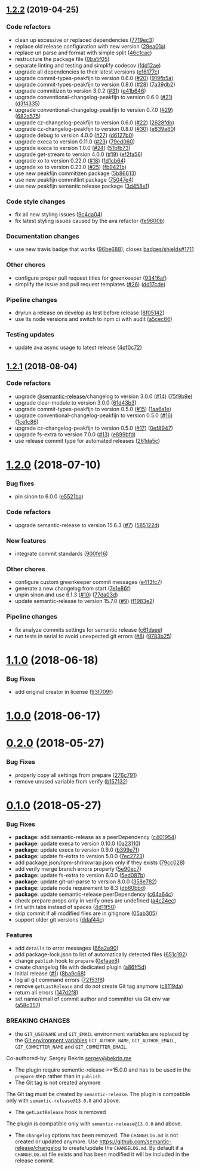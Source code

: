 ## [1.2.2](https://github.com/bycedric/semantic-release-git-branches/compare/1.2.1...1.2.2) (2019-04-25)


### Code refactors

* clean up excessive or replaced dependencies ([7719ec3](https://github.com/bycedric/semantic-release-git-branches/commit/7719ec3))
* replace old release configuration with new version ([29ea01a](https://github.com/bycedric/semantic-release-git-branches/commit/29ea01a))
* replace url parse and format with simple split ([46c1cac](https://github.com/bycedric/semantic-release-git-branches/commit/46c1cac))
* restructure the package file ([0ba5f05](https://github.com/bycedric/semantic-release-git-branches/commit/0ba5f05))
* separate linting and testing and simplify codecov ([fdd12ae](https://github.com/bycedric/semantic-release-git-branches/commit/fdd12ae))
* upgrade all dependencies to their latest versions ([e16177c](https://github.com/bycedric/semantic-release-git-branches/commit/e16177c))
* upgrade commit-types-peakfijn to version 0.6.0 ([#20](https://github.com/bycedric/semantic-release-git-branches/issues/20)) ([919fb5a](https://github.com/bycedric/semantic-release-git-branches/commit/919fb5a))
* upgrade commit-types-peakfijn to version 0.8.0 ([#28](https://github.com/bycedric/semantic-release-git-branches/issues/28)) ([7a39db2](https://github.com/bycedric/semantic-release-git-branches/commit/7a39db2))
* upgrade commitizen to version 3.0.2 ([#31](https://github.com/bycedric/semantic-release-git-branches/issues/31)) ([e41b646](https://github.com/bycedric/semantic-release-git-branches/commit/e41b646))
* upgrade conventional-changelog-peakfijn to version 0.6.0 ([#21](https://github.com/bycedric/semantic-release-git-branches/issues/21)) ([d3f4335](https://github.com/bycedric/semantic-release-git-branches/commit/d3f4335))
* upgrade conventional-changelog-peakfijn to version 0.7.0 ([#29](https://github.com/bycedric/semantic-release-git-branches/issues/29)) ([682a575](https://github.com/bycedric/semantic-release-git-branches/commit/682a575))
* upgrade cz-changelog-peakfijn to version 0.6.0 ([#22](https://github.com/bycedric/semantic-release-git-branches/issues/22)) ([2628fdb](https://github.com/bycedric/semantic-release-git-branches/commit/2628fdb))
* upgrade cz-changelog-peakfijn to version 0.8.0 ([#30](https://github.com/bycedric/semantic-release-git-branches/issues/30)) ([e839a80](https://github.com/bycedric/semantic-release-git-branches/commit/e839a80))
* upgrade debug to version 4.0.0 ([#27](https://github.com/bycedric/semantic-release-git-branches/issues/27)) ([d6127b0](https://github.com/bycedric/semantic-release-git-branches/commit/d6127b0))
* upgrade execa to version 0.11.0 ([#23](https://github.com/bycedric/semantic-release-git-branches/issues/23)) ([79ed060](https://github.com/bycedric/semantic-release-git-branches/commit/79ed060))
* upgrade execa to version 1.0.0 ([#24](https://github.com/bycedric/semantic-release-git-branches/issues/24)) ([51bfb73](https://github.com/bycedric/semantic-release-git-branches/commit/51bfb73))
* upgrade get-stream to version 4.0.0 ([#19](https://github.com/bycedric/semantic-release-git-branches/issues/19)) ([ef2fa56](https://github.com/bycedric/semantic-release-git-branches/commit/ef2fa56))
* upgrade xo to version 0.22.0 ([#18](https://github.com/bycedric/semantic-release-git-branches/issues/18)) ([1d1cb64](https://github.com/bycedric/semantic-release-git-branches/commit/1d1cb64))
* upgrade xo to version 0.23.0 ([#25](https://github.com/bycedric/semantic-release-git-branches/issues/25)) ([fb9421b](https://github.com/bycedric/semantic-release-git-branches/commit/fb9421b))
* use new peakfijn commitizen package ([5b86613](https://github.com/bycedric/semantic-release-git-branches/commit/5b86613))
* use new peakfijn commitlint package ([75047e4](https://github.com/bycedric/semantic-release-git-branches/commit/75047e4))
* use new peakfijn semantic release package ([3d458e1](https://github.com/bycedric/semantic-release-git-branches/commit/3d458e1))


### Code style changes

* fix all new styling issues ([9c4ca04](https://github.com/bycedric/semantic-release-git-branches/commit/9c4ca04))
* fix latest styling issues caused by the ava refactor ([fe9600b](https://github.com/bycedric/semantic-release-git-branches/commit/fe9600b))


### Documentation changes

* use new travis badge that works ([96be688](https://github.com/bycedric/semantic-release-git-branches/commit/96be688)), closes [badges/shields#1711](https://github.com/badges/shields/issues/1711)


### Other chores

* configure proper pull request titles for greenkeeper ([93416af](https://github.com/bycedric/semantic-release-git-branches/commit/93416af))
* simplify the issue and pull request templates ([#26](https://github.com/bycedric/semantic-release-git-branches/issues/26)) ([dd17cde](https://github.com/bycedric/semantic-release-git-branches/commit/dd17cde))


### Pipeline changes

* dryrun a release on develop as test before release ([8f05142](https://github.com/bycedric/semantic-release-git-branches/commit/8f05142))
* use lts node versions and switch to npm ci with audit ([a5cec66](https://github.com/bycedric/semantic-release-git-branches/commit/a5cec66))


### Testing updates

* update ava async usage to latest release ([4df0c72](https://github.com/bycedric/semantic-release-git-branches/commit/4df0c72))

## [1.2.1](https://github.com/bycedric/semantic-release-git-branches/compare/1.2.0...1.2.1) (2018-08-04)


### Code refactors

* upgrade [@semantic-release](https://github.com/semantic-release)/changelog to version 3.0.0 ([#14](https://github.com/bycedric/semantic-release-git-branches/issues/14)) ([75f9b9e](https://github.com/bycedric/semantic-release-git-branches/commit/75f9b9e))
* upgrade clear-module to version 3.0.0 ([61d43b3](https://github.com/bycedric/semantic-release-git-branches/commit/61d43b3))
* upgrade commit-types-peakfijn to version 0.5.0 ([#15](https://github.com/bycedric/semantic-release-git-branches/issues/15)) ([1aa6a1e](https://github.com/bycedric/semantic-release-git-branches/commit/1aa6a1e))
* upgrade conventional-changelog-peakfijn to version 0.5.0 ([#16](https://github.com/bycedric/semantic-release-git-branches/issues/16)) ([1ce1c86](https://github.com/bycedric/semantic-release-git-branches/commit/1ce1c86))
* upgrade cz-changelog-peakfijn to version 0.5.0 ([#17](https://github.com/bycedric/semantic-release-git-branches/issues/17)) ([0ef8947](https://github.com/bycedric/semantic-release-git-branches/commit/0ef8947))
* upgrade fs-extra to version 7.0.0 ([#13](https://github.com/bycedric/semantic-release-git-branches/issues/13)) ([e899bfd](https://github.com/bycedric/semantic-release-git-branches/commit/e899bfd))
* use release commit type for automated releases ([261da5c](https://github.com/bycedric/semantic-release-git-branches/commit/261da5c))

# [1.2.0](https://github.com/bycedric/semantic-release-git-branches/compare/1.1.0...1.2.0) (2018-07-10)


### Bug fixes

* pin sinon to 6.0.0 ([e5521ba](https://github.com/bycedric/semantic-release-git-branches/commit/e5521ba))


### Code refactors

* upgrade semantic-release to version 15.6.3 ([#7](https://github.com/bycedric/semantic-release-git-branches/issues/7)) ([585122d](https://github.com/bycedric/semantic-release-git-branches/commit/585122d))


### New features

* integrate commit standards ([900fe16](https://github.com/bycedric/semantic-release-git-branches/commit/900fe16))


### Other chores

* configure custom greenkeeper commit messages ([e413fc7](https://github.com/bycedric/semantic-release-git-branches/commit/e413fc7))
* generate a new changelog from start ([7e1e86f](https://github.com/bycedric/semantic-release-git-branches/commit/7e1e86f))
* unpin sinon and use 6.1.3 ([#10](https://github.com/bycedric/semantic-release-git-branches/issues/10)) ([77da03d](https://github.com/bycedric/semantic-release-git-branches/commit/77da03d))
* update semantic-release to version 15.7.0 ([#9](https://github.com/bycedric/semantic-release-git-branches/issues/9)) ([f1983e2](https://github.com/bycedric/semantic-release-git-branches/commit/f1983e2))


### Pipeline changes

* fix analyze commits settings for semantic release ([c61daee](https://github.com/bycedric/semantic-release-git-branches/commit/c61daee))
* run tests in serial to avoid unexpected git errors ([#8](https://github.com/bycedric/semantic-release-git-branches/issues/8)) ([9783b25](https://github.com/bycedric/semantic-release-git-branches/commit/9783b25))

<a name="1.1.0"></a>
# [1.1.0](https://github.com/bycedric/semantic-release-git-branches/compare/1.0.0...1.1.0) (2018-06-18)


### Bug Fixes

* add original creator in license ([93f709f](https://github.com/bycedric/semantic-release-git-branches/commit/93f709f))



<a name="1.0.0"></a>
# [1.0.0](https://github.com/bycedric/semantic-release-git-branches/compare/0.2.0...1.0.0) (2018-06-17)



<a name="0.2.0"></a>
# [0.2.0](https://github.com/bycedric/semantic-release-git-branches/compare/0.1.0...0.2.0) (2018-05-27)


### Bug Fixes

* properly copy all settings from prepare ([276c791](https://github.com/bycedric/semantic-release-git-branches/commit/276c791))
* remove unused variable from verify ([b157132](https://github.com/bycedric/semantic-release-git-branches/commit/b157132))



<a name="0.1.0"></a>
# [0.1.0](https://github.com/bycedric/semantic-release-git-branches/compare/8ba9c68...0.1.0) (2018-05-27)


### Bug Fixes

* **package:** add semantic-release as a peerDependency ([c401954](https://github.com/bycedric/semantic-release-git-branches/commit/c401954))
* **package:** update execa to version 0.10.0 ([0a23110](https://github.com/bycedric/semantic-release-git-branches/commit/0a23110))
* **package:** update execa to version 0.9.0 ([b399e7f](https://github.com/bycedric/semantic-release-git-branches/commit/b399e7f))
* **package:** update fs-extra to version 5.0.0 ([7ec2723](https://github.com/bycedric/semantic-release-git-branches/commit/7ec2723))
* add package.json/npm-shrinkwrap.json only if they exists ([79cc028](https://github.com/bycedric/semantic-release-git-branches/commit/79cc028))
* add verify merge branch errors properly ([5e90ec7](https://github.com/bycedric/semantic-release-git-branches/commit/5e90ec7))
* **package:** update fs-extra to version 6.0.0 ([5ed087b](https://github.com/bycedric/semantic-release-git-branches/commit/5ed087b))
* **package:** update git-url-parse to version 8.0.0 ([358e782](https://github.com/bycedric/semantic-release-git-branches/commit/358e782))
* **package:** update node requirement to 8.3 ([db60bbd](https://github.com/bycedric/semantic-release-git-branches/commit/db60bbd))
* **package:** update semantic-release peerDependency ([c64a64c](https://github.com/bycedric/semantic-release-git-branches/commit/c64a64c))
* check prepare props only in verify ones are undefined ([a4c24ec](https://github.com/bycedric/semantic-release-git-branches/commit/a4c24ec))
* lint with tabs instead of spaces ([4d11f50](https://github.com/bycedric/semantic-release-git-branches/commit/4d11f50))
* skip commit if all modified files are in gitignore ([05ab305](https://github.com/bycedric/semantic-release-git-branches/commit/05ab305))
* support older git versions ([ddaf44c](https://github.com/bycedric/semantic-release-git-branches/commit/ddaf44c))


### Features

* add `details` to error messages ([86a2e90](https://github.com/bycedric/semantic-release-git-branches/commit/86a2e90))
* add package-lock.json to list of automatically detected files ([651c192](https://github.com/bycedric/semantic-release-git-branches/commit/651c192))
* change `publish` hook to `prepare` ([0efaae8](https://github.com/bycedric/semantic-release-git-branches/commit/0efaae8))
* create changelog file with dedicated plugin ([a86ff5d](https://github.com/bycedric/semantic-release-git-branches/commit/a86ff5d))
* Initial release ([#1](https://github.com/bycedric/semantic-release-git-branches/issues/1)) ([8ba9c68](https://github.com/bycedric/semantic-release-git-branches/commit/8ba9c68))
* log all git command errors ([72153f8](https://github.com/bycedric/semantic-release-git-branches/commit/72153f8))
* remove `getLastRelease` and do not create Git tag anymore ([c8119da](https://github.com/bycedric/semantic-release-git-branches/commit/c8119da))
* return all errors ([147d2f8](https://github.com/bycedric/semantic-release-git-branches/commit/147d2f8))
* set name/email of commit author and committer via Git env var ([a58c357](https://github.com/bycedric/semantic-release-git-branches/commit/a58c357))


### BREAKING CHANGES

* the `GIT_USERNAME` and `GIT_EMAIL` environment variables are replaced by the [Git environment variables](https://git-scm.com/book/en/v2/Git-Internals-Environment-Variables#_committing) `GIT_AUTHOR_NAME`, `GIT_AUTHOR_EMAIL`, `GIT_COMMITTER_NAME` and `GIT_COMMITTER_EMAIL`.

Co-authored-by: Sergey Bekrin <sergey@bekrin.me>
* The plugin require sementic-release >=15.0.0 and has to be used in the `prepare` step rather than in `publish`.
* The Git tag is not created anymore

The Git tag must be created by `semantic-release`. The plugin is compatible only with `semantic-release@13.0.0` and above.
* The `getLastRelease` hook is removed

The plugin is compatible only with `semantic-release@13.0.0` and above.
* The `changelog` options has been removed. The `CHANGELOG.md` is not created or updated anymore.
Use https://github.com/semantic-release/changelog to create/update the `CHANGELOG.md`.
By default if a `CHANGELOG.md` file exists and has been modified it will be included in the release commit.
